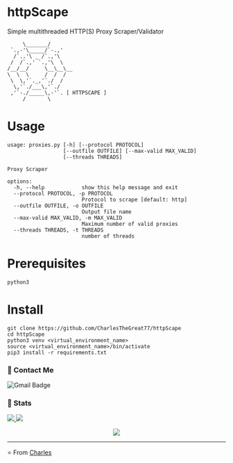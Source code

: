 # httpScape
Simple multithreaded HTTP(S) Proxy Scraper/Validator 

```
     \_______/
 `.,-'\_____/`-.,'
  /`..'\ _ /`.,'\
 /  /`.,' `.,'\  \
/__/__/     \__\__\__
\  \  \     /  /  /
 \  \,'`._,'`./  /
  \,'`./___\,'`./
 ,'`-./_____\,-'`. [ HTTPSCAPE ]
     /       \
```
# Usage
```
usage: proxies.py [-h] [--protocol PROTOCOL]
                  [--outfile OUTFILE] [--max-valid MAX_VALID]
                  [--threads THREADS]

Proxy Scraper

options:
  -h, --help            show this help message and exit
  --protocol PROTOCOL, -p PROTOCOL
                        Protocol to scrape [default: http]
  --outfile OUTFILE, -o OUTFILE
                        Output file name
  --max-valid MAX_VALID, -m MAX_VALID
                        Maximum number of valid proxies
  --threads THREADS, -t THREADS
                        number of threads
```

# Prerequisites
```
python3
```

# Install
```
git clone https://github.com/CharlesTheGreat77/httpScape
cd httpScape
python3 venv <virtual_environment_name>
source <virtual_environment_name>/bin/activate
pip3 install -r requirements.txt
```

### 💬 Contact Me 

![Gmail Badge](https://img.shields.io/badge/-doobthegoober@gmail.com-c14438?style=flat-square&logo=Gmail&logoColor=white)

### 🚦 Stats

<a href="https://github.com/CharlesTheGreat77">
  <img src="https://github-readme-stats.vercel.app/api?username=CharlesTheGreat77&show_icons=true&hide=commits" />
</a>
<a href="https://github.com/CharlesTheGreat77">
  <img src="https://github-readme-stats.vercel.app/api/top-langs/?username=CharlesTheGreat77&layout=compact" />
</a>

<p align="center"> 
  <img src="https://profile-counter.glitch.me/CharlesTheGreat77/count.svg" />
</p>

---
⭐️ From [Charles](https://github.com/CharlesTheGreat77)



